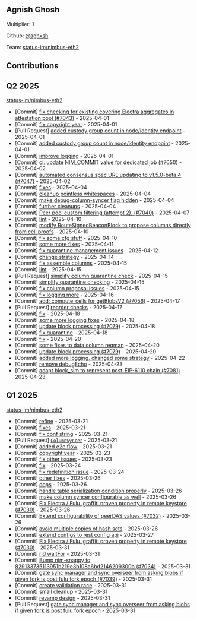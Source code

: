 ## Agnish Ghosh
Multiplier: 1

Github: [@agnxsh](https://github.com/agnxsh)

Team: [status-im/nimbus-eth2](https://github.com/status-im/nimbus-eth2/pulls?q=author%3Aagnxsh)

## Contributions

## Q2 2025


[status-im/nimbus-eth2](https://github.com/status-im/nimbus-eth2)
* [Commit] [fix checking for existing covering Electra aggregates in attestation pool (#7043)](https://github.com/status-im/nimbus-eth2/commit/773de54f5b0345cb08f9bd9689088e02945588b9) - 2025-04-01
* [Commit] [fix copyright year](https://github.com/status-im/nimbus-eth2/commit/211a6bca2721f4c577f0d413faa16ebbe94edad4) - 2025-04-01
* [Pull Request] [added custody group count in node/identity endpoint](https://github.com/status-im/nimbus-eth2/pull/7046) - 2025-04-01
* [Commit] [added custody group count in node/identity endpoint](https://github.com/status-im/nimbus-eth2/commit/b712421b5241d1b3b7b9a7dda0897741a51601d8) - 2025-04-01
* [Commit] [improve logging](https://github.com/status-im/nimbus-eth2/commit/876ef3de406017bd708407f3adfc6f2954315b21) - 2025-04-01
* [Commit] [ci: update NIM_COMMIT value for dedicated job (#7050)](https://github.com/status-im/nimbus-eth2/commit/531a7c2038869641dc0114f0a19b4f15bf96b171) - 2025-04-02
* [Commit] [automated consensus spec URL updating to v1.5.0-beta.4 (#7047)](https://github.com/status-im/nimbus-eth2/commit/7f4bc8c84a19ebb73424ee328bea258a93415e01) - 2025-04-02
* [Commit] [fixes](https://github.com/status-im/nimbus-eth2/commit/9e5e20c2450873e4fbcd21f639b763574c73c517) - 2025-04-04
* [Commit] [cleanup pointless whitespaces](https://github.com/status-im/nimbus-eth2/commit/e7b6c53871ae97a240eda6f5deb0c149d31b198e) - 2025-04-04
* [Commit] [make debug-column-syncer flag hidden](https://github.com/status-im/nimbus-eth2/commit/250aff0abd9ef75e97799eb142f0283641dc4157) - 2025-04-04
* [Commit] [further cleanups](https://github.com/status-im/nimbus-eth2/commit/392c8ce24c4b273c16e86e185781e90ae2875a87) - 2025-04-04
* [Commit] [Peer pool custom filtering (attempt 2). (#7040)](https://github.com/status-im/nimbus-eth2/commit/88725c7690f3ffdd00793beeed8345be44c4e216) - 2025-04-07
* [Commit] [lint](https://github.com/status-im/nimbus-eth2/commit/27fec2661af56f94f86797a6e356537a50edc99f) - 2025-04-10
* [Commit] [modify RouteSignedBeaconBlock to propose columns directly from cell proofs](https://github.com/status-im/nimbus-eth2/commit/fe041073446f418549a5c4598303a8bc0efe6a34) - 2025-04-10
* [Commit] [fix some cfg stuff](https://github.com/status-im/nimbus-eth2/commit/1f05a6678e0f131d4cc6af1f1b23260f4d636e9b) - 2025-04-10
* [Commit] [some more fixes](https://github.com/status-im/nimbus-eth2/commit/339866e993bd49d2e04ccabb57d2b474ac7d0ced) - 2025-04-11
* [Commit] [fix quarantine management issues](https://github.com/status-im/nimbus-eth2/commit/9d4e31b02d7accbc3900ba20ccea872c3ff19383) - 2025-04-12
* [Commit] [change strategy](https://github.com/status-im/nimbus-eth2/commit/603be0dd85ac0945dc1cbb17fed1eed39636990e) - 2025-04-14
* [Commit] [fix assemble columns](https://github.com/status-im/nimbus-eth2/commit/c27aa9934a62db47631d2609ba4e56b2b8d8f2ea) - 2025-04-15
* [Commit] [lint](https://github.com/status-im/nimbus-eth2/commit/0eb5b83492ebd7e8b2f53c0e4b113b323f444f5a) - 2025-04-15
* [Pull Request] [simplify column quarantine check](https://github.com/status-im/nimbus-eth2/pull/7076) - 2025-04-15
* [Commit] [simplify quarantine checking](https://github.com/status-im/nimbus-eth2/commit/25c64c9c4d0628b0c59e4d1e49936725a9f5c9a1) - 2025-04-15
* [Commit] [fix column proposal issues](https://github.com/status-im/nimbus-eth2/commit/525dd9006ffeb442c80a2296ce425b797ed2ca65) - 2025-04-15
* [Commit] [fix logging more](https://github.com/status-im/nimbus-eth2/commit/48936b1fd8da15c36f0cbf05aaad6e2a10095452) - 2025-04-16
* [Commit] [add: compute_cells for getBlobsV2 (#7056)](https://github.com/status-im/nimbus-eth2/commit/c63974b6d49bf550c193d2bf583a3fa5552522ed) - 2025-04-17
* [Pull Request] [reorder checks](https://github.com/status-im/nimbus-eth2/pull/7078) - 2025-04-17
* [Commit] [fix](https://github.com/status-im/nimbus-eth2/commit/5bde140c5bae8e1e3f64cfecaec3eedc653ab4bb) - 2025-04-18
* [Commit] [some more logging fixes](https://github.com/status-im/nimbus-eth2/commit/baae6527e17639ac94bd78dd37d690808320b9fd) - 2025-04-18
* [Commit] [update block processing (#7079)](https://github.com/status-im/nimbus-eth2/commit/8fc196ee7f55a215eb7abf521b712af428a3ac3b) - 2025-04-18
* [Commit] [fix quarantine](https://github.com/status-im/nimbus-eth2/commit/47820de0b095536a8195d059f5c1d58b3d6ddc32) - 2025-04-18
* [Commit] [fix](https://github.com/status-im/nimbus-eth2/commit/4a69a2b349af9f1fd44cf193eed9dc613fcc1286) - 2025-04-20
* [Commit] [some fixes to data column reqman](https://github.com/status-im/nimbus-eth2/commit/083ed100bab70e07331f0c3e9692b1b5d3eed412) - 2025-04-20
* [Commit] [update block processing (#7079)](https://github.com/status-im/nimbus-eth2/commit/8fc196ee7f55a215eb7abf521b712af428a3ac3b) - 2025-04-20
* [Commit] [added more logging, changed some strategy](https://github.com/status-im/nimbus-eth2/commit/61bd6a52eb5617e16767b6c42168e8d4630317dd) - 2025-04-22
* [Commit] [remove debugEcho](https://github.com/status-im/nimbus-eth2/commit/0304b53e009c34aa039363072abff514cd5e3fe7) - 2025-04-23
* [Commit] [adapt block_sim to represent post-EIP-6110 chain (#7081)](https://github.com/status-im/nimbus-eth2/commit/8e33582edb38f1839d146bdb70da1b229b55aedb) - 2025-04-23
## Q1 2025

[status-im/nimbus-eth2](https://github.com/status-im/nimbus-eth2)
* [Commit] [refine](https://github.com/status-im/nimbus-eth2/commit/459bc053eccddcfd8fe0f0654a32fd784919c897) - 2025-03-21
* [Commit] [fixes](https://github.com/status-im/nimbus-eth2/commit/b2d56ba04afb6229b67e44cde82fd7234c9ce1d6) - 2025-03-21
* [Commit] [fix conf string](https://github.com/status-im/nimbus-eth2/commit/1dd75a66f545b4f9f4eafbbfcadc41a0605cb1be) - 2025-03-21
* [Pull Request] [`ColumnSyncer`](https://github.com/status-im/nimbus-eth2/pull/7029) - 2025-03-21
* [Commit] [added e2e flow](https://github.com/status-im/nimbus-eth2/commit/e039f4fbbd9a605fbc151e88017c6f6c33cca6b2) - 2025-03-21
* [Commit] [copyright year](https://github.com/status-im/nimbus-eth2/commit/3eb1be81eb99f62ce71052a0fe9239e6d5eb83f7) - 2025-03-23
* [Commit] [fix other issues](https://github.com/status-im/nimbus-eth2/commit/18d5fe2e37b44571c44c97122cba92bfb2f4b549) - 2025-03-23
* [Commit] [fix](https://github.com/status-im/nimbus-eth2/commit/7a4060a2ce1ea4cf25f65ac1181fc46f1a177d1f) - 2025-03-24
* [Commit] [fix redefinition issue](https://github.com/status-im/nimbus-eth2/commit/19094c3949d60004e9c45d0d8bddf25ae5d4a808) - 2025-03-24
* [Commit] [other fixes](https://github.com/status-im/nimbus-eth2/commit/54be3f86c36a01215a002ec46275779a1958b8a1) - 2025-03-26
* [Commit] [oops](https://github.com/status-im/nimbus-eth2/commit/89b9ebd7150cd1f4ed1b07ef111d6575ad3af787) - 2025-03-26
* [Commit] [handle table serialization condition properly](https://github.com/status-im/nimbus-eth2/commit/1b5f56cc277f64e493ac84586ce9c87e4cb5d716) - 2025-03-26
* [Commit] [make column syncer configurable as well](https://github.com/status-im/nimbus-eth2/commit/9325409a7a5d74c9a1e6e957f5645a081f14647f) - 2025-03-26
* [Commit] [Fix Electra / Fulu .graffiti proven property in remote keystore (#7030)](https://github.com/status-im/nimbus-eth2/commit/fb86da670b7045dcc0be0892fb10e11e1e4a0919) - 2025-03-26
* [Commit] [Extend configurability of peerDAS values (#7032)](https://github.com/status-im/nimbus-eth2/commit/a65c76d2b85dab76d21d5dc2d5e268fdadd24b06) - 2025-03-26
* [Commit] [avoid multiple copies of hash sets](https://github.com/status-im/nimbus-eth2/commit/ffa97a736c9472f340de34b5b9570eb17e7fd180) - 2025-03-26
* [Commit] [extend configs to rest config api](https://github.com/status-im/nimbus-eth2/commit/6f345dce0b9077b1330b4863fcd231778ffcf297) - 2025-03-27
* [Commit] [Fix Electra / Fulu .graffiti proven property in remote keystore (#7030)](https://github.com/status-im/nimbus-eth2/commit/fb86da670b7045dcc0be0892fb10e11e1e4a0919) - 2025-03-31
* [Commit] [rid waitFor](https://github.com/status-im/nimbus-eth2/commit/36c848b217a2ce770858633a26ad8cf68fba6849) - 2025-03-31
* [Commit] [Bump nim-snappy to 829133735113951b219e3b108a6bd2146209300b (#7034)](https://github.com/status-im/nimbus-eth2/commit/1b8ce0167890a68551ae11497c50df5f2b1d59ce) - 2025-03-31
* [Commit] [gate sync manager and sync overseer from asking blobs if given fork is post fulu fork epoch (#7039)](https://github.com/status-im/nimbus-eth2/commit/f1e6eeb503ac0f6de70ef662fd8027ecae5a2f4b) - 2025-03-31
* [Commit] [create validation race](https://github.com/status-im/nimbus-eth2/commit/4a9bf1548682d476ce244a98ccc455f190f80558) - 2025-03-31
* [Commit] [small cleanup](https://github.com/status-im/nimbus-eth2/commit/407a8619fa34d48fcddc62934ab0c6ae128efd38) - 2025-03-31
* [Commit] [revamp design](https://github.com/status-im/nimbus-eth2/commit/9ac078836450a5e2f41344dd84267302a0167962) - 2025-03-31
* [Pull Request] [gate sync manager and sync overseer from asking blobs if given fork is post fulu fork epoch](https://github.com/status-im/nimbus-eth2/pull/7039) - 2025-03-31
